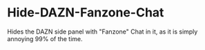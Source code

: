 # Hide-DAZN-Fanzone-Chat

Hides the DAZN side panel with "Fanzone" Chat in it, as it is simply annoying 99% of the time.


